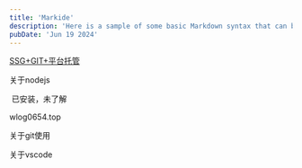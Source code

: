 ```yaml
---
title: 'Markide'
description: 'Here is a sample of some basic Markdown syntax that can be used when writing Markdown content in Astro.'
pubDate: 'Jun 19 2024'
---
```


[SSG+GIT+平台托管](https://g.co/gemini/share/f1f3e2c63b19)

关于nodejs

​	已安装，未了解

wlog0654.top



关于git使用

关于vscode

